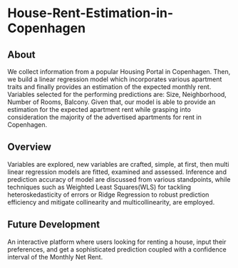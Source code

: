 # House-Rent-Estimation-in-Copenhagen

## About
We collect information from a popular Housing Portal in Copenhagen. Then, we build a linear regression model which incorporates various apartment traits and finally provides an estimation of the expected monthly rent. 
Variables selected for the performing predictions are: Size, Neighborhood, Number of Rooms, Balcony. Given that, our model is able to provide an estimation for the expected apartment rent while grasping into consideration
the majority of the advertised apartments for rent in Copenhagen.

## Overview
Variables are explored, new variables are crafted, simple, at first, then multi linear regression models are fitted, examined and assessed. Inference and prediction accuracy of model are discussed from various standpoints,
while techniques such as Weighted Least Squares(WLS) for tackling heteroskedasticity of errors or Ridge Regression to robust prediction efficiency and mitigate collinearity and multicollinearity, are employed. 

## Future Development
An interactive platform where users looking for renting a house, input their preferences, and get a sophisticated prediction coupled with a confidence interval of the Monthly Net Rent. 


